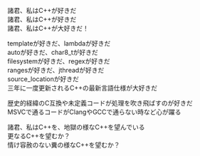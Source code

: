 諸君、私はC++が好きだ  
諸君、私はC++が好きだ  
諸君、私はC++が大好きだ！

templateが好きだ、lambdaが好きだ  
autoが好きだ、char8_tが好きだ  
filesystemが好きだ、regexが好きだ  
rangesが好きだ、jthreadが好きだ  
source_locationが好きだ  
三年に一度更新されるC++の最新言語仕様が大好きだ

歴史的経緯のC互換や未定義コードが処理を吹き飛ばすのが好きだ  
MSVCで通るコードがClangやGCCで通らない時など心が躍る

諸君、私はC++を、地獄の様なC++を望んでいる  
更なるC++を望むか？  
情け容赦のない糞の様なC++を望むか？
